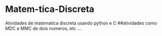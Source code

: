 # Matem-tica-Discreta
  Atividades de matematica discreta usando python e C
  ##atividades como MDC e MMC de dois numeros, etc ...
